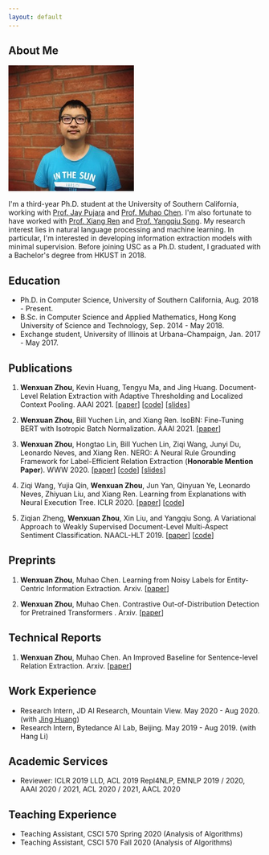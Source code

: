 ```yaml
---
layout: default
---
```


## About Me

<img class="profile-picture" src="photo.jpg">

I'm a third-year Ph.D. student at the University of Southern California, working with [Prof. Jay Pujara](https://www.jaypujara.org/) and [Prof. Muhao Chen](https://muhaochen.github.io/). I'm also fortunate to have worked with [Prof. Xiang Ren](http://ink-ron.usc.edu/xiangren/) and [Prof. Yangqiu Song](https://www.cse.ust.hk/~yqsong/). My research interest lies in natural language processing and machine learning. In particular, I'm interested in developing information extraction models with minimal supervision. Before joining USC as a Ph.D. student, I graduated with a Bachelor's degree from HKUST in 2018.

## Education
* Ph.D. in Computer Science, University of Southern California, Aug. 2018 - Present.
* B.Sc. in Computer Science and Applied Mathematics, Hong Kong University of Science and Technology, Sep. 2014 - May 2018.
* Exchange student, University of Illinois at Urbana–Champaign, Jan. 2017 - May 2017.

## Publications

1. **Wenxuan Zhou**, Kevin Huang, Tengyu Ma, and Jing Huang. Document-Level Relation Extraction with Adaptive Thresholding and Localized Context Pooling. AAAI 2021. \[[paper](https://arxiv.org/abs/2010.11304)\] \[[code](https://github.com/wzhouad/ATLOP)\] \[[slides](slides/ATLOP_AAAI21.pdf)\]

2. **Wenxuan Zhou**, Bill Yuchen Lin, and Xiang Ren. IsoBN: Fine-Tuning BERT with Isotropic Batch Normalization. AAAI 2021. \[[paper](https://arxiv.org/abs/2005.02178)\]

3. **Wenxuan Zhou**, Hongtao Lin, Bill Yuchen Lin, Ziqi Wang, Junyi Du, Leonardo Neves, and Xiang Ren. NERO: A Neural Rule Grounding Framework for Label-Efficient Relation Extraction (**Honorable Mention Paper**). WWW 2020. \[[paper](https://arxiv.org/abs/1909.02177)\] \[[code](https://github.com/INK-USC/NERO)\] \[[slides](slides/NERO_WWW20.pdf)\]


4. Ziqi Wang, Yujia Qin, **Wenxuan Zhou**, Jun Yan, Qinyuan Ye, Leonardo Neves, Zhiyuan Liu, and Xiang Ren. Learning from Explanations with Neural Execution Tree. ICLR 2020. \[[paper](https://arxiv.org/abs/1911.01352)\] \[[code](https://github.com/INK-USC/NExT)\]


5. Ziqian Zheng, **Wenxuan Zhou**, Xin Liu, and Yangqiu Song. A Variational Approach to Weakly Supervised Document-Level Multi-Aspect Sentiment Classification. NAACL-HLT 2019. \[[paper](https://arxiv.org/abs/1904.05055)\] \[[code](https://github.com/HKUST-KnowComp/VWS-DMSC)\]

## Preprints
1. **Wenxuan Zhou**, Muhao Chen. Learning from Noisy Labels for Entity-Centric Information Extraction. Arxiv. \[[paper](https://arxiv.org/abs/2104.08656)\]

2. **Wenxuan Zhou**, Muhao Chen. Contrastive Out-of-Distribution Detection for Pretrained Transformers
. Arxiv. \[[paper](https://arxiv.org/abs/2104.08812)\]

## Technical Reports
1. **Wenxuan Zhou**, Muhao Chen. An Improved Baseline for Sentence-level Relation Extraction. Arxiv. \[[paper](https://arxiv.org/abs/2102.01373)\]

## Work Experience
* Research Intern, JD AI Research, Mountain View. May 2020 - Aug 2020. (with [Jing Huang](https://sites.google.com/view/drjinghuang))
* Research Intern, Bytedance AI Lab, Beijing. May 2019 - Aug 2019. (with Hang Li)

## Academic Services
* Reviewer: ICLR 2019 LLD, ACL 2019 Repl4NLP, EMNLP 2019 / 2020, AAAI 2020 / 2021, ACL 2020 / 2021, AACL 2020

## Teaching Experience
* Teaching Assistant, CSCI 570 Spring 2020 (Analysis of Algorithms)
* Teaching Assistant, CSCI 570 Fall 2020 (Analysis of Algorithms)
<br/><br/>

